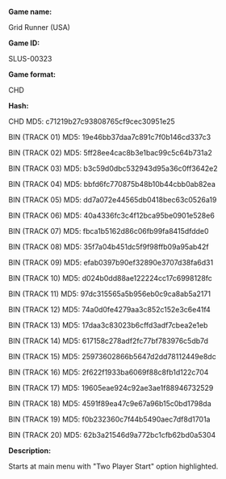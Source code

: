 **Game name:**

Grid Runner (USA)

**Game ID:**

SLUS-00323

**Game format:**

CHD

**Hash:**

CHD MD5: c71219b27c93808765cf9cec30951e25

BIN (TRACK 01) MD5: 19e46bb37daa7c891c7f0b146cd337c3

BIN (TRACK 02) MD5: 5ff28ee4cac8b3e1bac99c5c64b731a2

BIN (TRACK 03) MD5: b3c59d0dbc532943d95a36c0ff3642e2

BIN (TRACK 04) MD5: bbfd6fc770875b48b10b44cbb0ab82ea

BIN (TRACK 05) MD5: dd7a072e44565db0418bec63c0526a19

BIN (TRACK 06) MD5: 40a4336fc3c4f12bca95be0901e528e6

BIN (TRACK 07) MD5: fbca1b5162d86c06fb99fa8415dfdde0

BIN (TRACK 08) MD5: 35f7a04b451dc5f9f98ffb09a95ab42f

BIN (TRACK 09) MD5: efab0397b90ef32890e3707d38fa6d31

BIN (TRACK 10) MD5: d024b0dd88ae122224cc17c6998128fc

BIN (TRACK 11) MD5: 97dc315565a5b956eb0c9ca8ab5a2171

BIN (TRACK 12) MD5: 74a0d0fe4279aa3c852c152e3c6e41f4

BIN (TRACK 13) MD5: 17daa3c83023b6cffd3adf7cbea2e1eb

BIN (TRACK 14) MD5: 617158c278adf2fc77bf783976c5db7d

BIN (TRACK 15) MD5: 25973602866b5647d2dd78112449e8dc

BIN (TRACK 16) MD5: 2f622f1933ba6069f88c8fb1d122c704

BIN (TRACK 17) MD5: 19605eae924c92ae3ae1f88946732529

BIN (TRACK 18) MD5: 4591f89ea47c9e67a96b15c0bd1798da

BIN (TRACK 19) MD5: f0b232360c7f44b5490aec7df8d1701a

BIN (TRACK 20) MD5: 62b3a21546d9a772bc1cfb62bd0a5304

**Description:**

Starts at main menu with "Two Player Start" option highlighted.